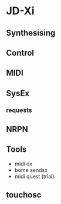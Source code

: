 # JD-Xi  

## Synthesising

## Control 

## MIDI  

## SysEx

### requests 

## NRPN  

## Tools 

- midi ox
- bome sendsx
- midi quest (trial)

## touchosc 
